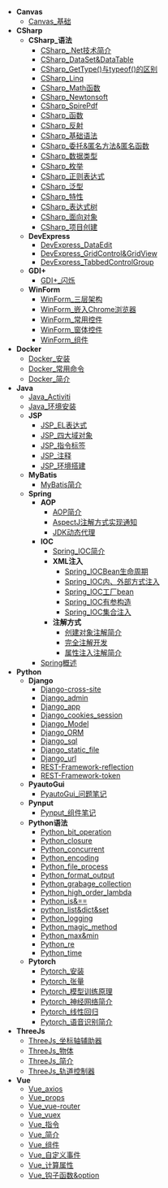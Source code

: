 * **Canvas**
	* [Canvas_基础](./Content/Article/技术笔记/Canvas/Canvas_基础.md)
* **CSharp**
	* **CSharp_语法**
		* [CSharp_.Net技术简介](./Content/Article/技术笔记/CSharp/CSharp_语法/CSharp_.Net技术简介.md)
		* [CSharp_DataSet&DataTable](./Content/Article/技术笔记/CSharp/CSharp_语法/CSharp_DataSet&DataTable.md)
		* [CSharp_GetType()与typeof()的区别](./Content/Article/技术笔记/CSharp/CSharp_语法/CSharp_GetType()与typeof()的区别.md)
		* [CSharp_Linq](./Content/Article/技术笔记/CSharp/CSharp_语法/CSharp_Linq.md)
		* [CSharp_Math函数](./Content/Article/技术笔记/CSharp/CSharp_语法/CSharp_Math函数.md)
		* [CSharp_Newtonsoft](./Content/Article/技术笔记/CSharp/CSharp_语法/CSharp_Newtonsoft.md)
		* [CSharp_SpirePdf](./Content/Article/技术笔记/CSharp/CSharp_语法/CSharp_SpirePdf.md)
		* [CSharp_函数](./Content/Article/技术笔记/CSharp/CSharp_语法/CSharp_函数.md)
		* [CSharp_反射](./Content/Article/技术笔记/CSharp/CSharp_语法/CSharp_反射.md)
		* [CSharp_基础语法](./Content/Article/技术笔记/CSharp/CSharp_语法/CSharp_基础语法.md)
		* [CSharp_委托&匿名方法&匿名函数](./Content/Article/技术笔记/CSharp/CSharp_语法/CSharp_委托&匿名方法&匿名函数.md)
		* [CSharp_数据类型](./Content/Article/技术笔记/CSharp/CSharp_语法/CSharp_数据类型.md)
		* [CSharp_枚举](./Content/Article/技术笔记/CSharp/CSharp_语法/CSharp_枚举.md)
		* [CSharp_正则表达式](./Content/Article/技术笔记/CSharp/CSharp_语法/CSharp_正则表达式.md)
		* [CSharp_泛型](./Content/Article/技术笔记/CSharp/CSharp_语法/CSharp_泛型.md)
		* [CSharp_特性](./Content/Article/技术笔记/CSharp/CSharp_语法/CSharp_特性.md)
		* [CSharp_表达式树](./Content/Article/技术笔记/CSharp/CSharp_语法/CSharp_表达式树.md)
		* [CSharp_面向对象](./Content/Article/技术笔记/CSharp/CSharp_语法/CSharp_面向对象.md)
		* [CSharp_项目创建](./Content/Article/技术笔记/CSharp/CSharp_语法/CSharp_项目创建.md)
	* **DevExpress**
		* [DevExpress_DataEdit](./Content/Article/技术笔记/CSharp/DevExpress/DevExpress_DataEdit.md)
		* [DevExpress_GridControl&GridView](./Content/Article/技术笔记/CSharp/DevExpress/DevExpress_GridControl&GridView.md)
		* [DevExpress_TabbedControlGroup](./Content/Article/技术笔记/CSharp/DevExpress/DevExpress_TabbedControlGroup.md)
	* **GDI+**
		* [GDI+_闪烁](./Content/Article/技术笔记/CSharp/GDI+/GDI+_闪烁.md)
	* **WinForm**
		* [WinForm_三层架构](./Content/Article/技术笔记/CSharp/WinForm/WinForm_三层架构.md)
		* [WinForm_嵌入Chrome浏览器](./Content/Article/技术笔记/CSharp/WinForm/WinForm_嵌入Chrome浏览器.md)
		* [WinForm_常用控件](./Content/Article/技术笔记/CSharp/WinForm/WinForm_常用控件.md)
		* [WinForm_窗体控件](./Content/Article/技术笔记/CSharp/WinForm/WinForm_窗体控件.md)
		* [WinForm_组件](./Content/Article/技术笔记/CSharp/WinForm/WinForm_组件.md)
* **Docker**
	* [Docker_安装](./Content/Article/技术笔记/Docker/Docker_安装.md)
	* [Docker_常用命令](./Content/Article/技术笔记/Docker/Docker_常用命令.md)
	* [Docker_简介](./Content/Article/技术笔记/Docker/Docker_简介.md)
* **Java**
	* [Java_Activiti](./Content/Article/技术笔记/Java/Java_Activiti.md)
	* [Java_环境安装](./Content/Article/技术笔记/Java/Java_环境安装.md)
	* **JSP**
		* [JSP_EL表达式](./Content/Article/技术笔记/Java/JSP/JSP_EL表达式.md)
		* [JSP_四大域对象](./Content/Article/技术笔记/Java/JSP/JSP_四大域对象.md)
		* [JSP_指令标签](./Content/Article/技术笔记/Java/JSP/JSP_指令标签.md)
		* [JSP_注释](./Content/Article/技术笔记/Java/JSP/JSP_注释.md)
		* [JSP_环境搭建](./Content/Article/技术笔记/Java/JSP/JSP_环境搭建.md)
	* **MyBatis**
		* [MyBatis简介](./Content/Article/技术笔记/Java/MyBatis/MyBatis简介.md)
	* **Spring**
		* **AOP**
			* [AOP简介](./Content/Article/技术笔记/Java/Spring/AOP/AOP简介.md)
			* [AspectJ注解方式实现通知](./Content/Article/技术笔记/Java/Spring/AOP/AspectJ注解方式实现通知.md)
			* [JDK动态代理](./Content/Article/技术笔记/Java/Spring/AOP/JDK动态代理.md)
		* **IOC**
			* [Spring_IOC简介](./Content/Article/技术笔记/Java/Spring/IOC/Spring_IOC简介.md)
			* **XML注入**
				* [Spring_IOCBean生命周期](./Content/Article/技术笔记/Java/Spring/IOC/XML注入/Spring_IOCBean生命周期.md)
				* [Spring_IOC内、外部方式注入](./Content/Article/技术笔记/Java/Spring/IOC/XML注入/Spring_IOC内、外部方式注入.md)
				* [Spring_IOC工厂bean](./Content/Article/技术笔记/Java/Spring/IOC/XML注入/Spring_IOC工厂bean.md)
				* [Spring_IOC有参构造](./Content/Article/技术笔记/Java/Spring/IOC/XML注入/Spring_IOC有参构造.md)
				* [Spring_IOC集合注入](./Content/Article/技术笔记/Java/Spring/IOC/XML注入/Spring_IOC集合注入.md)
			* **注解方式**
				* [创建对象注解简介](./Content/Article/技术笔记/Java/Spring/IOC/注解方式/创建对象注解简介.md)
				* [完全注解开发](./Content/Article/技术笔记/Java/Spring/IOC/注解方式/完全注解开发.md)
				* [属性注入注解简介](./Content/Article/技术笔记/Java/Spring/IOC/注解方式/属性注入注解简介.md)
		* [Spring概述](./Content/Article/技术笔记/Java/Spring/Spring概述.md)
* **Python**
	* **Django**
		* [Django-cross-site](./Content/Article/技术笔记/Python/Django/Django-cross-site.md)
		* [Django_admin](./Content/Article/技术笔记/Python/Django/Django_admin.md)
		* [Django_app](./Content/Article/技术笔记/Python/Django/Django_app.md)
		* [Django_cookies_session](./Content/Article/技术笔记/Python/Django/Django_cookies_session.md)
		* [Django_Model](./Content/Article/技术笔记/Python/Django/Django_Model.md)
		* [Django_ORM](./Content/Article/技术笔记/Python/Django/Django_ORM.md)
		* [Django_sql](./Content/Article/技术笔记/Python/Django/Django_sql.md)
		* [Django_static_file](./Content/Article/技术笔记/Python/Django/Django_static_file.md)
		* [Django_url](./Content/Article/技术笔记/Python/Django/Django_url.md)
		* [REST-Framework-reflection](./Content/Article/技术笔记/Python/Django/REST-Framework-reflection.md)
		* [REST-Framework-token](./Content/Article/技术笔记/Python/Django/REST-Framework-token.md)
	* **PyautoGui**
		* [PyautoGui_问题笔记](./Content/Article/技术笔记/Python/PyautoGui/PyautoGui_问题笔记.md)
	* **Pynput**
		* [Pynput_组件笔记](./Content/Article/技术笔记/Python/Pynput/Pynput_组件笔记.md)
	* **Python语法**
		* [Python_bit_operation](./Content/Article/技术笔记/Python/Python语法/Python_bit_operation.md)
		* [Python_closure](./Content/Article/技术笔记/Python/Python语法/Python_closure.md)
		* [Python_concurrent](./Content/Article/技术笔记/Python/Python语法/Python_concurrent.md)
		* [Python_encoding](./Content/Article/技术笔记/Python/Python语法/Python_encoding.md)
		* [Python_file_process](./Content/Article/技术笔记/Python/Python语法/Python_file_process.md)
		* [Python_format_output](./Content/Article/技术笔记/Python/Python语法/Python_format_output.md)
		* [Python_grabage_collection](./Content/Article/技术笔记/Python/Python语法/Python_grabage_collection.md)
		* [Python_high_order_lambda](./Content/Article/技术笔记/Python/Python语法/Python_high_order_lambda.md)
		* [Python_is&==](./Content/Article/技术笔记/Python/Python语法/Python_is&==.md)
		* [python_list&dict&set](./Content/Article/技术笔记/Python/Python语法/python_list&dict&set.md)
		* [Python_logging](./Content/Article/技术笔记/Python/Python语法/Python_logging.md)
		* [Python_magic_method](./Content/Article/技术笔记/Python/Python语法/Python_magic_method.md)
		* [Python_max&min](./Content/Article/技术笔记/Python/Python语法/Python_max&min.md)
		* [Python_re](./Content/Article/技术笔记/Python/Python语法/Python_re.md)
		* [Python_time](./Content/Article/技术笔记/Python/Python语法/Python_time.md)
	* **Pytorch**
		* [Pytorch_安装](./Content/Article/技术笔记/Python/Pytorch/Pytorch_安装.md)
		* [Pytorch_张量](./Content/Article/技术笔记/Python/Pytorch/Pytorch_张量.md)
		* [Pytorch_模型训练原理](./Content/Article/技术笔记/Python/Pytorch/Pytorch_模型训练原理.md)
		* [Pytorch_神经网络简介](./Content/Article/技术笔记/Python/Pytorch/Pytorch_神经网络简介.md)
		* [Pytorch_线性回归](./Content/Article/技术笔记/Python/Pytorch/Pytorch_线性回归.md)
		* [Pytorch_语音识别简介](./Content/Article/技术笔记/Python/Pytorch/Pytorch_语音识别简介.md)
* **ThreeJs**
	* [ThreeJs_坐标轴辅助器](./Content/Article/技术笔记/ThreeJs/ThreeJs_坐标轴辅助器.md)
	* [ThreeJs_物体](./Content/Article/技术笔记/ThreeJs/ThreeJs_物体.md)
	* [ThreeJs_简介](./Content/Article/技术笔记/ThreeJs/ThreeJs_简介.md)
	* [ThreeJs_轨道控制器](./Content/Article/技术笔记/ThreeJs/ThreeJs_轨道控制器.md)
* **Vue**
	* [Vue_axios](./Content/Article/技术笔记/Vue/Vue_axios.md)
	* [Vue_props](./Content/Article/技术笔记/Vue/Vue_props.md)
	* [Vue_vue-router](./Content/Article/技术笔记/Vue/Vue_vue-router.md)
	* [Vue_vuex](./Content/Article/技术笔记/Vue/Vue_vuex.md)
	* [Vue_指令](./Content/Article/技术笔记/Vue/Vue_指令.md)
	* [Vue_简介](./Content/Article/技术笔记/Vue/Vue_简介.md)
	* [Vue_组件](./Content/Article/技术笔记/Vue/Vue_组件.md)
	* [Vue_自定义事件](./Content/Article/技术笔记/Vue/Vue_自定义事件.md)
	* [Vue_计算属性](./Content/Article/技术笔记/Vue/Vue_计算属性.md)
	* [Vue_钩子函数&option](./Content/Article/技术笔记/Vue/Vue_钩子函数&option.md)